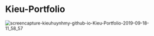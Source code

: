 # Kieu-Portfolio
![screencapture-kieuhuynhmy-github-io-Kieu-Portfolio-2019-09-18-11_58_57](https://user-images.githubusercontent.com/31425542/65113031-b9e81180-da0b-11e9-82b8-ab7c48ca8bb1.png)